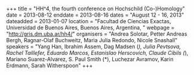 +++
title = "HH^4, the fourth conference on Hochschild (Co-)Homology"
date = 2013-08-12
enddate = 2013-08-16
dates = "August 12 - 16, 2013"
dateadded = 2013-01-07
location = "Facultad de Ciencias Exactas, Universidad de Buenos Aires, Buenos Aires, Argentina, "
webpage = "http://gris.dm.uba.ar/hh4/"
organisers = "Andrea Solotar, Petter Andreas Bergh, Ragnar-Olaf Buchweitz, Maria Julia Redondo, Nicole Snashall"
speakers = "Yang Han, Ibrahim Assem, Dag Madsen (*), Julia Pevtsova, Rachel Taillefer, Eduardo Marcos, Estanislao Herscovich, Claude Cibils (*), Mariano Suarez-Alvarez, S. Paul Smith (*), Luchezar Avramov, Karin Erdmann, Sarah Witherspoon"
+++
